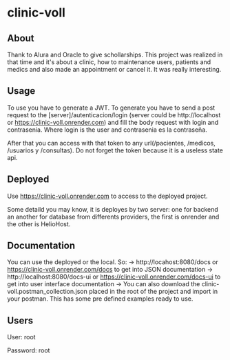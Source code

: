 # clinic-voll
## About
Thank to Alura and Oracle to give schollarships. This project was realized in that time and it's about a clinic, how to maintenance users, patients and medics and also made an appointment or cancel it. It was really interesting.

## Usage
To use you have to generate a JWT. To generate you have to send a post request to the [server]/autenticacion/login (server could be http://localhost or https://clinic-voll.onrender.com) and fill the body request with login and contrasenia. Where login is the user and contrasenia es la contraseña.

After that you can access with that token to any url(/pacientes, /medicos, /usuarios y /consultas). Do not forget the token because it is a useless state api.

## Deployed
Use https://clinic-voll.onrender.com to access to the deployed project.

Some detaild you may know, it is deployes by two server: one for backend an another for database from differents providers, the first is onrender and the other is HelioHost.

## Documentation
You can use the deployed or the local. So:
-> http://locahost:8080/docs or https://clinic-voll.onrender.com/docs to get into JSON documentation
-> http://localhost:8080/docs-ui or https://clinic-voll.onrender.com/docs-ui to get into user interface documentation
-> You can also download the clinic-voll.postman_collection.json placed in the root of the project and import in your postman. This has some pre defined examples ready to use.

## Users
User: root

Password: root
